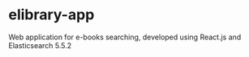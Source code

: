 # elibrary-app
Web application for e-books searching, developed using React.js and Elasticsearch 5.5.2

